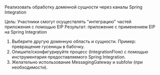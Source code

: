 Реализовать обработку доменной сущности через каналы Spring Integration

Цель: Участники смогут осуществлять "интеграцию" частей приложения с помощью EIP
Результат: приложение c применением EIP на Spring Integration
1. Выберите другую доменную область и сущности. Пример: превращение гусеницы в бабочку.
2. Опишите/сконфигурируйте процесс (IntegrationFlow) с помощью инструментария предоставляемого Spring Integration.
3. Желательно использование MessagingGateway и subfolw (при необходимости).
